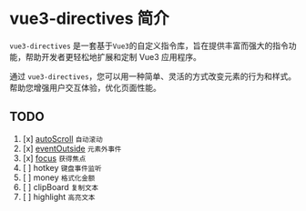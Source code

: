 # vue3-directives 简介

`vue3-directives` 是一套基于`Vue3`的自定义指令库，旨在提供丰富而强大的指令功能，帮助开发者更轻松地扩展和定制 Vue3 应用程序。

通过 `vue3-directives`，您可以用一种简单、灵活的方式改变元素的行为和样式。帮助您增强用户交互体验，优化页面性能。

## TODO

1. [x] [autoScroll](./src/directives/auto-scroll/README.md) `自动滚动`
2. [x] [eventOutside](./src/directives/event-outside/README.md) `元素外事件`
3. [x] [focus](./src/directives/focus/README.md) `获得焦点`
4. [ ] hotkey `键盘事件监听`
5. [ ] money `格式化金额`
6. [ ] clipBoard `复制文本`
7. [ ] highlight `高亮文本`
